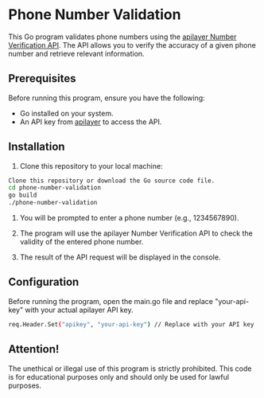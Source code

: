 # Phone Number Validation

This Go program validates phone numbers using the [apilayer Number Verification API](https://apilayer.com/number-verification). The API allows you to verify the accuracy of a given phone number and retrieve relevant information.

## Prerequisites

Before running this program, ensure you have the following:

- Go installed on your system.
- An API key from [apilayer](https://apilayer.com/number-verification) to access the API.

## Installation

1. Clone this repository to your local machine:

```bash
Clone this repository or download the Go source code file.
cd phone-number-validation
go build
./phone-number-validation
```
1. You will be prompted to enter a phone number (e.g., 1234567890).

2. The program will use the apilayer Number Verification API to check the validity of the entered phone number.

3. The result of the API request will be displayed in the console.

## Configuration

Before running the program, open the main.go file and replace "your-api-key" with your actual apilayer API key.

```bash
req.Header.Set("apikey", "your-api-key") // Replace with your API key
```

## Attention!

The unethical or illegal use of this program is strictly prohibited. This code is for educational purposes only and should only be used for lawful purposes.
